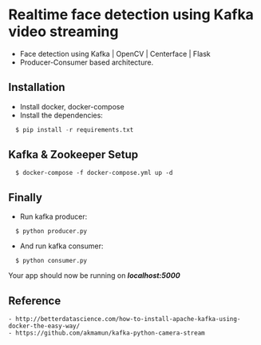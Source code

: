 # Realtime face detection using Kafka video streaming 
- Face detection using Kafka | OpenCV | Centerface | Flask
- Producer-Consumer based architecture.

## Installation
- Install docker, docker-compose
- Install the dependencies:
```python
  $ pip install -r requirements.txt
```
## Kafka & Zookeeper Setup
```
  $ docker-compose -f docker-compose.yml up -d
```
## Finally

- Run kafka producer:
```
  $ python producer.py
```

- And run kafka consumer:
```
  $ python consumer.py
```

Your app should now be running on ***localhost:5000***

## Reference
```
- http://betterdatascience.com/how-to-install-apache-kafka-using-docker-the-easy-way/
- https://github.com/akmamun/kafka-python-camera-stream
```
